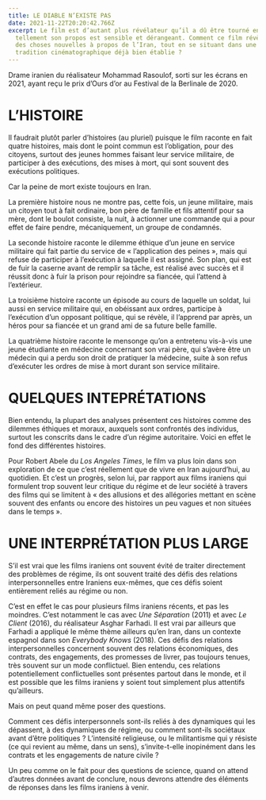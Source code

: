 ```yaml
---
title: LE DIABLE N’EXISTE PAS
date: 2021-11-22T20:20:42.766Z
excerpt: Le film est d’autant plus révélateur qu’il a dû être tourné en secret,
  tellement son propos est sensible et dérangeant. Comment ce film révèle-t-il
  des choses nouvelles à propos de l’Iran, tout en se situant dans une certaine
  tradition cinématographique déjà bien établie ?
---
```

Drame iranien du réalisateur Mohammad Rasoulof, sorti sur les écrans en 2021, ayant reçu le prix d’Ours d’or au Festival de la Berlinale de 2020.

# L’HISTOIRE

Il faudrait plutôt parler d’histoires (au pluriel) puisque le film raconte en fait quatre histoires, mais dont le point commun est l’obligation, pour des citoyens, surtout des jeunes hommes faisant leur service militaire, de participer à des exécutions, des mises à mort, qui sont souvent des exécutions politiques.

Car la peine de mort existe toujours en Iran.

La première histoire nous ne montre pas, cette fois, un jeune militaire, mais un citoyen tout à fait ordinaire, bon père de famille et fils attentif pour sa mère, dont le boulot consiste, la nuit, à actionner une commande qui a pour effet de faire pendre, mécaniquement, un groupe de condamnés.

La seconde histoire raconte le dilemme éthique d’un jeune en service militaire qui fait partie du service de « l’application des peines », mais qui refuse de participer à l’exécution à laquelle il est assigné. Son plan, qui est de fuir la caserne avant de remplir sa tâche, est réalisé avec succès et il réussit donc à fuir la prison pour rejoindre sa fiancée, qui l’attend à l’extérieur.

La troisième histoire raconte un épisode au cours de laquelle un soldat, lui aussi en service militaire qui, en obéissant aux ordres, participe à l’exécution d’un opposant politique, qui se révèle, il l’apprend par après, un héros pour sa fiancée et un grand ami de sa future belle famille.

La quatrième histoire raconte le mensonge qu’on a entretenu vis-à-vis une jeune étudiante en médecine concernant son vrai père, qui s’avère être un médecin qui a perdu son droit de pratiquer la médecine, suite à son refus d’exécuter les ordres de mise à mort durant son service militaire.

# QUELQUES INTEPRÉTATIONS

Bien entendu, la plupart des analyses présentent ces histoires comme des dilemmes éthiques et moraux, auxquels sont confrontés des individus, surtout les conscrits dans le cadre d’un régime autoritaire. Voici en effet le fond des différentes histoires.

Pour Robert Abele du *Los Angeles Times*, le film va plus loin dans son exploration de ce que c’est réellement que de vivre en Iran aujourd’hui, au quotidien. Et c’est un progrès, selon lui, par rapport aux films iraniens qui formulent trop souvent leur critique du régime et de leur société à travers des films qui se limitent à « des allusions et des allégories mettant en scène souvent des enfants ou encore des histoires un peu vagues et non situées dans le temps ».

# UNE INTERPRÉTATION PLUS LARGE

S’il est vrai que les films iraniens ont souvent évité de traiter directement des problèmes de régime, ils ont souvent traité des défis des relations interpersonnelles entre Iraniens eux-mêmes, que ces défis soient entièrement reliés au régime ou non.

C’est en effet le cas pour plusieurs films iraniens récents, et pas les moindres. C’est notamment le cas avec *Une Séparation* (2011) et avec *Le Client* (2016), du réalisateur Asghar Farhadi. Il est vrai par ailleurs que Farhadi a appliqué le même thème ailleurs qu’en Iran, dans un contexte espagnol dans son *Everybody Knows* (2018). Ces défis des relations interpersonnelles concernent souvent des relations économiques, des contrats, des engagements, des promesses de livrer, pas toujours tenues, très souvent sur un mode conflictuel. Bien entendu, ces relations potentiellement conflictuelles sont présentes partout dans le monde, et il est possible que les films iraniens y soient tout simplement plus attentifs qu’ailleurs.

Mais on peut quand même poser des questions.

Comment ces défis interpersonnels sont-ils reliés à des dynamiques qui les dépassent, à des dynamiques de régime, ou comment sont-ils sociétaux avant d’être politiques ? L’intensité religieuse, ou le militantisme qui y résiste (ce qui revient au même, dans un sens), s’invite-t-elle inopinément dans les contrats et les engagements de nature civile ?

Un peu comme on le fait pour des questions de science, quand on attend d’autres données avant de conclure, nous devrons attendre des éléments de réponses dans les films iraniens à venir.